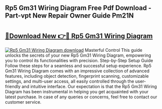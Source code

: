 ## Rp5 Gm31 Wiring Diagram Free Pdf Download - Part-vpt New Repair Owner Guide Pm21N

# <h2><a href="http://dfs4u3i.blite.top/?on=Rp5+Gm31+Wiring+Diagram">🔗Download New 👉🔴 Rp5 Gm31 Wiring Diagram</a></h2>

[![Rp5 Gm31 Wiring Diagram download](https://i.imgur.com/lujVjoI.png)](http://dfs4u3i.blite.top/?on=Rp5+Gm31+Wiring+Diagram)
Masterful Control This guide unlocks the secrets of your new Rp5 Gm31 Wiring Diagram, empowering you to control its functionalities with precision. Step-by-Step Setup Guide Follow these steps for a seamless and successful setup experience. Rp5 Gm31 Wiring Diagram comes with an impressive collection of advanced features, including object detection, fingerprint scanning, customizable settings, and multi-user access, all easily controlled through the user-friendly and intuitive interface. Our expectation is that the Rp5 Gm31 Wiring Diagram has been instrumental in helping you get acquainted with your latest purchase. In case of any queries or concerns, feel free to contact our customer service.
